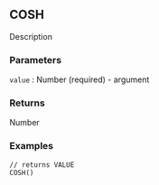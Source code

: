 ## COSH

Description

### Parameters
`value` : Number (required) - argument

### Returns
Number

### Examples
```
// returns VALUE
COSH()
```
